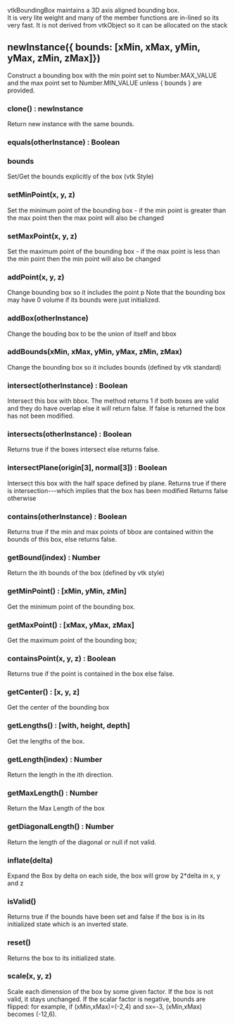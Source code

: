 vtkBoundingBox maintains a 3D axis aligned bounding box.  
It is very lite weight and many of the member functions are in-lined so its 
very fast. It is not derived from vtkObject so it can be allocated on the stack

## newInstance({ bounds: [xMin, xMax, yMin, yMax, zMin, zMax]})

Construct a bounding box with the min point set to Number.MAX_VALUE and the max point set to Number.MIN_VALUE unless { bounds } are provided.

### clone() : newInstance

Return new instance with the same bounds.

### equals(otherInstance) : Boolean

### bounds

Set/Get the bounds explicitly of the box (vtk Style)

### setMinPoint(x, y, z)

Set the minimum point of the bounding box - if the min point
is greater than the max point then the max point will also be changed

### setMaxPoint(x, y, z)

Set the maximum point of the bounding box - if the max point
is less than the min point then the  min point will also be changed

### addPoint(x, y, z)

Change bounding box so it includes the point p
Note that the bounding box may have 0 volume if its bounds
were just initialized.

### addBox(otherInstance)

Change the bouding box to be the union of itself and bbox

### addBounds(xMin, xMax, yMin, yMax, zMin, zMax)

Change the bounding box so it includes bounds (defined by vtk standard)

### intersect(otherInstance) : Boolean

Intersect this box with bbox. The method returns 1 if
both boxes are valid and they do have overlap else it will return false.
If false is returned the box has not been modified.

### intersects(otherInstance) : Boolean

Returns true if the boxes intersect else returns false.

### intersectPlane(origin[3], normal[3]) : Boolean

Intersect this box with the half space defined by plane.
Returns true if there is intersection---which implies that the box has been modified
Returns false otherwise

### contains(otherInstance) : Boolean

Returns true if the min and max points of bbox are contained
within the bounds of this box, else returns false.

### getBound(index) : Number

Return the ith bounds of the box (defined by vtk style)

### getMinPoint() : [xMin, yMin, zMin]

Get the minimum point of the bounding box.

### getMaxPoint() : [xMax, yMax, zMax]

Get the maximum point of the bounding box;
  
### containsPoint(x, y, z) : Boolean

Returns true if the point is contained in the box else false.

### getCenter() : [x, y, z]

Get the center of the bounding box

### getLengths() : [with, height, depth]

Get the lengths of the box.

### getLength(index) : Number

Return the length in the ith direction.

### getMaxLength() : Number

Return the Max Length of the box
  
### getDiagonalLength() : Number

Return the length of the diagonal or null if not valid.

### inflate(delta)

Expand the Box by delta on each side, the box will grow by
2*delta in x, y and z

### isValid()

Returns true if the bounds have been set and false if the box is in its
initialized state which is an inverted state.

### reset()

Returns the box to its initialized state.

### scale(x, y, z)

Scale each dimension of the box by some given factor.
If the box is not valid, it stays unchanged.
If the scalar factor is negative, bounds are flipped: for example,
if (xMin,xMax)=(-2,4) and sx=-3, (xMin,xMax) becomes (-12,6).

